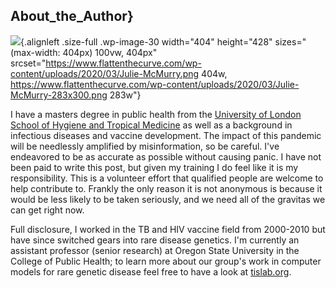 ## About_the_Author}

![](https://flattenthecurve.com/wp-content/uploads/2020/03/Julie-McMurry.png){.alignleft
.size-full .wp-image-30 width="404" height="428"
sizes="(max-width: 404px) 100vw, 404px"
srcset="https://www.flattenthecurve.com/wp-content/uploads/2020/03/Julie-McMurry.png 404w, https://www.flattenthecurve.com/wp-content/uploads/2020/03/Julie-McMurry-283x300.png 283w"}

I have a masters degree in public health from the [University of London School of Hygiene and Tropical Medicine](http://lshtm.ac.uk/) as well as a background in infectious diseases and vaccine development. The impact of this pandemic will be needlessly amplified by misinformation, so be careful. I've endeavored to be as accurate as possible without causing panic. I have not been paid to write this post, but given my training I do feel like it is my responsibility. This is a volunteer effort that qualified people are welcome to help contribute to. Frankly the only reason it is not anonymous is because it would be less likely to be taken seriously, and we need all of the gravitas we can get right now.

Full disclosure, I worked in the TB and HIV vaccine field from 2000-2010 but have since switched gears into rare disease genetics. I'm currently an assistant professor (senior research) at Oregon State University in the College of Public Health; to learn more about our group's work in computer models for rare genetic disease feel free to have a look at [tislab.org](http://tislab.org/).